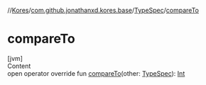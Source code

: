 //[Kores](../../index.md)/[com.github.jonathanxd.kores.base](../index.md)/[TypeSpec](index.md)/[compareTo](compare-to.md)



# compareTo  
[jvm]  
Content  
open operator override fun [compareTo](compare-to.md)(other: [TypeSpec](index.md)): [Int](https://kotlinlang.org/api/latest/jvm/stdlib/kotlin/-int/index.html)  




